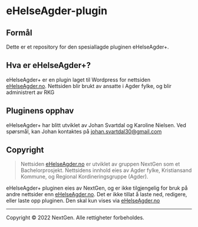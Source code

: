 # eHelseAgder-plugin
## Formål
Dette er et repository for den spesiallagde pluginen eHelseAgder+.

## Hva er eHelseAgder+?
eHelseAgder+ er en plugin laget til Wordpress for nettsiden [eHelseAgder.no](http://www.ehelseagder.no). Nettsiden blir brukt av ansatte i Agder fylke, og blir administrert av RKG

## Pluginens opphav
eHelseAgder+ har blitt utviklet av Johan Svartdal og Karoline Nielsen.
Ved spørsmål, kan Johan kontaktes på [johan.svartdal30@gmail.com](mailto:johan.svartdal30@gmail.com "Åpner mailprogrammet")

## Copyright
> Nettsiden [eHelseAgder.no](http://www.ehelseagder.no) er utviklet av gruppen NextGen som et
Bachelorprosjekt. Nettsidens innhold eies av Agder fylke,
Kristiansand Kommune, og Regional Kordineringsgruppe (Agder).

eHelseAgder+ pluginen eies av NextGen, og er ikke tilgjengelig for bruk på
andre nettsider enn [eHelseAgder.no](http://www.ehelseagder.no).
Det er ikke tillat å laste ned, redigere, eller laste opp pluginen. 
Den skal kun vises via [eHelseAgder.no](http://www.ehelseagder.no)

***
Copyright © 2022 NextGen. Alle rettigheter forbeholdes.